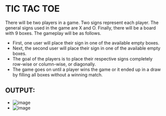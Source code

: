 # TIC TAC TOE
There will be two players in a game. Two signs represent each player. The general signs used in the game are X and O. Finally, there will be a board with 9 boxes.
The gameplay will be as follows.
- First, one user will place their sign in one of the available empty boxes.
- Next, the second user will place their sign in one of the available empty boxes.
- The goal of the players is to place their respective signs completely row-wise or column-wise, or diagonally.
- The game goes on until a player wins the game or it ended up in a draw by filling all boxes without a winning match.

## OUTPUT:
- ![image](https://user-images.githubusercontent.com/99204211/213981783-9e0b2a7a-8292-4aab-ba6a-fd7ece57f943.png)
- ![image](https://user-images.githubusercontent.com/99204211/213981848-77ef4c6f-e463-4c19-a82a-ea4e63f7abeb.png)
